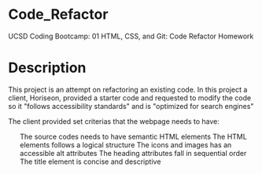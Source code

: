 # Code_Refactor
UCSD Coding Bootcamp: 01 HTML, CSS, and Git: Code Refactor Homework

## <h1> Description </h1>
<p> This project is an attempt on refactoring an existing code. In this project a client, Horiseon, provided a starter code and requested to modify the code so it "follows accessibility standards" and is "optimized for search engines" </p>
<p>The client provided set criterias that the webpage needs to have:</p>
    <ul>
        <il>The source codes needs to have semantic HTML elements</il>
        <il>The HTML elements follows a logical structure</li>
        <il>The icons and images has an accessible alt attributes</il>
        <il>The heading attributes fall in sequential order</il>
        The title element is concise and descriptive
    </ul>

